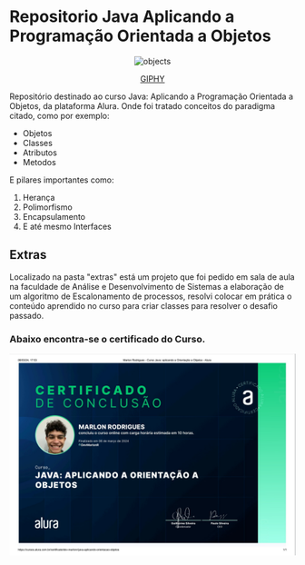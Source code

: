 # Repositorio Java Aplicando a Programação Orientada a Objetos

<div align="center">

![objects](https://github.com/DevMarlonR/Repositorio-Java-CriandoASuaPrimeiraAplicacao/assets/150947803/89137682-4ede-4235-95a9-0c3913c23fcd)


<p><a href="https://giphy.com/gifs/design-halloween-illustration-l3vRgbI3GmUngNtF6">GIPHY</a></p>


</div>

Repositório destinado ao curso Java: Aplicando a Programação Orientada a Objetos, da plataforma Alura. Onde foi tratado conceitos do paradigma citado, como por exemplo:

* Objetos
* Classes
* Atributos
* Metodos

E pilares importantes como:

1. Herança
2. Polimorfismo
3. Encapsulamento
4. E até mesmo Interfaces

## Extras

Localizado na pasta "extras" está um projeto que foi pedido em sala de aula na faculdade de Análise e Desenvolvimento de Sistemas a elaboração de um algoritmo de Escalonamento de processos, resolvi colocar em prática o conteúdo aprendido no curso para criar classes para resolver o desafio passado.

### Abaixo encontra-se o certificado do Curso.

[![Certificado Marlon Rodrigues curso Java aplicando programação orientada a objetos](MarlonRodrigues-CursoAplicandoPOO.jpeg)](https://cursos.alura.com.br/certificate/5acafa05-d121-4c03-b7a5-ec614cda5377?lang=pt_BR)